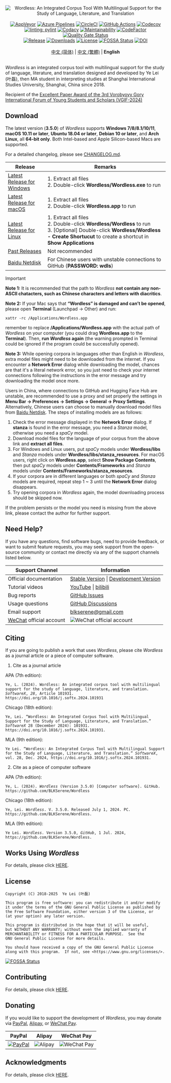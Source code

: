 <!----------------------------------------------------------------------
# Wordless: README - English
# Copyright (C) 2018-2025  Ye Lei (叶磊)
#
# This program is free software: you can redistribute it and/or modify
# it under the terms of the GNU General Public License as published by
# the Free Software Foundation, either version 3 of the License, or
# (at your option) any later version.
#
# This program is distributed in the hope that it will be useful,
# but WITHOUT ANY WARRANTY; without even the implied warranty of
# MERCHANTABILITY or FITNESS FOR A PARTICULAR PURPOSE.  See the
# GNU General Public License for more details.
#
# You should have received a copy of the GNU General Public License
# along with this program.  If not, see <https://www.gnu.org/licenses/>.
# --------------------------------------------------------------------->

<div align="center"><img src="/doc/wl_logo.png" alt="Wordless: An Integrated Corpus Tool With Multilingual Support for the Study of Language, Literature, and Translation"></div>

<br>

<div align="center">
    <a href="https://ci.appveyor.com/project/BLKSerene/wordless">
        <img src="https://ci.appveyor.com/api/projects/status/github/BLKSerene/Wordless?svg=true" alt="AppVeyor"></a>
    <a href="https://dev.azure.com/blkserene/BLKSerene%20-%20Github/_build/latest?definitionId=1&branchName=main">
        <img src="https://dev.azure.com/blkserene/BLKSerene%20-%20Github/_apis/build/status%2FBLKSerene.Wordless?branchName=main" alt="Azure Pipelines"></a>
    <a href="https://dl.circleci.com/status-badge/redirect/gh/BLKSerene/Wordless/tree/main">
        <img src="https://dl.circleci.com/status-badge/img/gh/BLKSerene/Wordless/tree/main.svg?style=svg" alt="CircleCI"></a>
    <a href="https://github.com/BLKSerene/Wordless/actions/workflows/tests.yml">
        <img src="https://github.com/BLKSerene/Wordless/actions/workflows/tests.yml/badge.svg" alt="GitHub Actions"></a>
    <a href="https://codecov.io/gh/BLKSerene/Wordless">
        <img src="https://codecov.io/gh/BLKSerene/Wordless/branch/main/graph/badge.svg?token=ED6TW92A7G" alt="Codecov"></a>
</div>

<div align="center">
    <a href="https://github.com/PyCQA/pylint">
        <img src="https://img.shields.io/badge/linting-pylint-yellowgreen" alt="linting: pylint"></a>
    <a href="https://app.codacy.com/gh/BLKSerene/Wordless/dashboard?utm_source=gh&utm_medium=referral&utm_content=&utm_campaign=Badge_grade">
        <img src="https://app.codacy.com/project/badge/Grade/8226d15d1c4b4268beee760f9b59b3db" alt="Codacy"></a>
    <a href="https://codeclimate.com/github/BLKSerene/Wordless/maintainability">
        <img src="https://api.codeclimate.com/v1/badges/61542007f837cf508b5c/maintainability" alt="Maintainability"></a>
    <a href="https://www.codefactor.io/repository/github/blkserene/wordless">
        <img src="https://www.codefactor.io/repository/github/blkserene/wordless/badge" alt="CodeFactor"></a>
    <a href="https://sonarcloud.io/summary/new_code?id=BLKSerene_Wordless">
        <img src="https://sonarcloud.io/api/project_badges/measure?project=BLKSerene_Wordless&metric=alert_status" alt="Quality Gate Status"></a>
</div>

<div align="center">
    <a href="https://github.com/BLKSerene/Wordless/releases">
        <img src="https://img.shields.io/github/v/release/BLKSerene/Wordless?include_prereleases&label=Release&sort=semver" alt="Release"></a>
    <a href="#download">
        <img src="https://img.shields.io/github/downloads/BLKSerene/Wordless/total?label=Downloads" alt="Downloads"></a>
    <a href="/LICENSE">
        <img src="https://img.shields.io/github/license/BLKSerene/Wordless?label=License" alt="License"></a>
    <a href="https://app.fossa.com/projects/git%2Bgithub.com%2FBLKSerene%2FWordless?ref=badge_shield">
        <img src="https://app.fossa.com/api/projects/git%2Bgithub.com%2FBLKSerene%2FWordless.svg?type=shield" alt="FOSSA Status"></a>
    <a href="https://doi.org/10.1016/j.softx.2024.101931">
        <img src="https://img.shields.io/badge/DOI-10.1016%2Fj.softx.2024.101931-blue" alt="DOI"></a>
</div>

<br>

<div align="center">
    <a href="/doc/trs/zho_cn/README.md">中文 (简体)</a> | <a href="/doc/trs/zho_tw/README.md">中文 (繁體)</a> | <b>English</b>
</div>

<br>

*Wordless* is an integrated corpus tool with multilingual support for the study of language, literature, and translation designed and developed by Ye Lei (叶磊), then MA student in interpreting studies at Shanghai International Studies University, Shanghai, China since 2018.

Recipient of the [Excellent Paper Award of the 3rd Vorobyovy Gory International Forum of Young Students and Scholars (VGIF-2024)](https://mp.weixin.qq.com/s/nVcIeZHgKG0eFbyv1Ux3iw)

## Download

The latest version (**3.5.0**) of *Wordless* supports **Windows 7/8/8.1/10/11**, **macOS 10.11 or later**, **Ubuntu 18.04 or later**, **Debian 10 or later**, and **Arch Linux**, all **64-bit only**. Both Intel-based and Apple Silicon-based Macs are supported.

For a detailed changelog, please see [CHANGELOG.md](/CHANGELOG.md).

Release|Remarks
-------|-------
[Latest Release for Windows](https://github.com/BLKSerene/Wordless/releases/download/3.5.0/wordless_3.5.0_windows.zip)|1. Extract all files<br>2. Double-click **Wordless/Wordless.exe** to run
[Latest Release for macOS](https://github.com/BLKSerene/Wordless/releases/download/3.5.0/wordless_3.5.0_macos.zip)|1. Extract all files<br>2. Double-click **Wordless.app** to run
[Latest Release for Linux](https://github.com/BLKSerene/Wordless/releases/download/3.5.0/wordless_3.5.0_linux.tar.gz)|1. Extract all files<br>2. Double-click **Wordless/Wordless** to run<br>3. [Optional] Double-click **Wordless/Wordless - Create Shortucut** to create a shortcut in **Show Applications**
[Past Releases](https://github.com/BLKSerene/Wordless/releases)|Not recommended
[Baidu Netdisk](https://pan.baidu.com/s/1--ZzABrDQBZlZagWlVQMbg?pwd=wdls#list/path=%2FWordless%2FWordless%203.5.0&parentPath=%2F)|For Chinese users with unstable connections to GitHub (**PASSWORD: wdls**)

> [!IMPORTANT]
> **Note 1:** It is recommended that the path to *Wordless* **not contain any non-ASCII chatacters, such as Chinese characters and letters with diacritics**.
> 
> **Note 2:** If your Mac says that **“Wordless” is damaged and can’t be opened**, please open **Terminal** (Launchpad → Other) and run:
> 
> <code>xattr -rc /Applications/Wordless.app</code><br>
> 
> remember to replace **/Applications/Wordless.app** with the actual path of *Wordless* on your computer (you could drag **Wordless.app** to the **Terminal**). Then, **run *Wordless* again** (the warning prompted in Terminal could be ignored if the program could be successfully opened).
> 
> **Note 3:** While opening corpora in languages other than English in *Wordless*, extra model files might need to be downloaded from the internet. If you encounter a **Network Error** dialog while downloading the model, chances are that it's a literal network error, so you just need to check your internet connections following the instructions in the error message and try downloading the model once more.
> 
> Users in China, where connections to GitHub and Hugging Face Hub are unstable, are recommended to use a proxy and set properly the settings in **Menu Bar → Preferences → Settings → General → Proxy Settings**. Alternatively, Chinese users can choose to manually download model files from [Baidu Netdisk](https://pan.baidu.com/s/1--ZzABrDQBZlZagWlVQMbg?pwd=wdls#list/path=%2FWordless%2Fmodels&parentPath=%2F). The steps of installing models are as follows:
> 
> 1. Check the error message displayed in the **Network Error** dialog. If **stanza** is found in the error message, you need a *Stanza* model, otherwise you need a *spaCy* model.
> 2. Download model files for the language of your corpus from the above link and **extract all files**.
> 3. For Windows and Linux users, put *spaCy* models under **Wordless/libs** and *Stanza* models under **Wordless/libs/stanza_resources**. For macOS users, right click on **Wordless.app**, select **Show Package Contents**, then put *spaCy* models under **Contents/Frameworks** and *Stanza* models under **Contents/Frameworks/stanza_resources**.
> 4. If your corpora are in different languages or both *spaCy* and *Stanza* models are required, repeat step 1 ~ 3 until the **Network Error** dialog disappears.
> 5. Try opening corpora in *Wordless* again, the model downloading process should be skipped now.
> 
> If the problem persists or the model you need is missing from the above link, please contact the author for further support.

## Need Help?

If you have any questions, find software bugs, need to provide feedback, or want to submit feature requests, you may seek support from the open-source community or contact me directly via any of the support channels listed below.

Support Channel       |Information
----------------------|-----------
Official documentation|[Stable Version](https://github.com/BLKSerene/Wordless/blob/3.5.0/doc/doc.md) \| [Development Version](/doc/doc.md)
Tutorial videos       |[YouTube](https://www.youtube.com/@BLKSerene) \| [bilibili](https://space.bilibili.com/34963752/video)
Bug reports           |[GitHub Issues](https://github.com/BLKSerene/Wordless/issues)
Usage questions       |[GitHub Discussions](https://github.com/BLKSerene/Wordless/discussions)
Email support         |[blkserene<i>@</i>gmail<i>.</i>com](mailto:blkserene@gmail.com)
[WeChat](https://www.wechat.com/en/) official account|![WeChat official account](/imgs/wechat_official_account.jpg)

## Citing

If you are going to publish a work that uses *Wordless*, please cite *Wordless* as a journal article or a piece of computer software.

1. Cite as a journal article

APA (7th edition):
<pre><code>Ye, L. (2024). Wordless: An integrated corpus tool with multilingual support for the study of language, literature, and translation. <i>SoftwareX</i>, <i>28</i>, Article 101931. https://doi.org/10.1016/j.softx.2024.101931</code></pre>

Chicago (18th edition):
<pre><code>Ye, Lei. “Wordless: An Integrated Corpus Tool with Multilingual Support for the Study of Language, Literature, and Translation.” <i>SoftwareX</i> 28 (December 2024): 101931. https://doi.org/10.1016/j.softx.2024.101931.</code></pre>

MLA (9th edition):
<pre><code>Ye Lei. “Wordless: An Integrated Corpus Tool with Multilingual Support for the Study of Language, Literature, and Translation.” <i>SoftwareX</i>, vol. 28, Dec. 2024, https://doi.org/10.1016/j.softx.2024.101931.</code></pre>

2. Cite as a piece of computer software

APA (7th edition):
<pre><code>Ye, L. (2024). <i>Wordless</i> (Version 3.5.0) [Computer software]. GitHub. https://github.com/BLKSerene/Wordless</code></pre>

Chicago (18th edition):
<pre><code>Ye, Lei. <i>Wordless</i>. V. 3.5.0. Released July 1, 2024. PC. https://github.com/BLKSerene/Wordless.</code></pre>

MLA (9th edition):
<pre><code>Ye Lei. <i>Wordless</i>. Version 3.5.0, <i>GitHub</i>, 1 Jul. 2024, https://github.com/BLKSerene/Wordless.</code></pre>

## Works Using *Wordless*
For details, please click [HERE](/WORKS_USING_WORDLESS.md).

## License

    Copyright (C) 2018-2025  Ye Lei (叶磊)
    
    This program is free software: you can redistribute it and/or modify
    it under the terms of the GNU General Public License as published by
    the Free Software Foundation, either version 3 of the License, or
    (at your option) any later version.
    
    This program is distributed in the hope that it will be useful,
    but WITHOUT ANY WARRANTY; without even the implied warranty of
    MERCHANTABILITY or FITNESS FOR A PARTICULAR PURPOSE.  See the
    GNU General Public License for more details.
    
    You should have received a copy of the GNU General Public License
    along with this program.  If not, see <https://www.gnu.org/licenses/>.

[![FOSSA Status](https://app.fossa.com/api/projects/git%2Bgithub.com%2FBLKSerene%2FWordless.svg?type=large)](https://app.fossa.com/projects/git%2Bgithub.com%2FBLKSerene%2FWordless?ref=badge_large)

## Contributing

For details, please click [HERE](/CONTRIBUTING.md).

## Donating

If you would like to support the development of *Wordless*, you may donate via [PayPal](https://www.paypal.com/), [Alipay](https://global.alipay.com/), or [WeChat Pay](https://pay.weixin.qq.com/index.php/public/wechatpay_en).

PayPal|Alipay|WeChat Pay
------|------|----------
[![PayPal](/imgs/donating_paypal.gif)](https://www.paypal.com/cgi-bin/webscr?cmd=_s-xclick&hosted_button_id=V2V54NYE2YD32)|![Alipay](/imgs/donating_alipay.png)|![WeChat Pay](/imgs/donating_wechat_pay.png)

## Acknowledgments

For details, please click [HERE](/ACKS.md).
